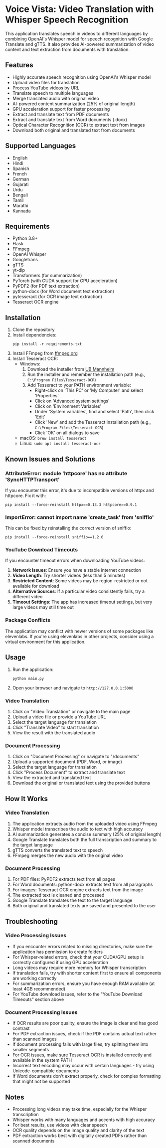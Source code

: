 # Voice Vista: Video Translation with Whisper Speech Recognition

This application translates speech in videos to different languages by combining OpenAI's Whisper model for speech recognition with Google Translate and gTTS. It also provides AI-powered summarization of video content and text extraction from documents with translation.

## Features

- Highly accurate speech recognition using OpenAI's Whisper model
- Upload video files for translation
- Process YouTube videos by URL
- Translate speech to multiple languages
- Merge translated audio with original video
- AI-powered content summarization (25% of original length)
- GPU acceleration support for faster processing
- Extract and translate text from PDF documents
- Extract and translate text from Word documents (.docx)
- Optical Character Recognition (OCR) to extract text from images
- Download both original and translated text from documents

## Supported Languages

- English
- Hindi
- Spanish
- French
- German
- Gujarati
- Urdu
- Bengali
- Tamil
- Marathi
- Kannada

## Requirements

- Python 3.8+
- Flask
- FFmpeg
- OpenAI Whisper
- Googletrans
- gTTS
- yt-dlp
- Transformers (for summarization)
- PyTorch (with CUDA support for GPU acceleration)
- PyPDF2 (for PDF text extraction)
- python-docx (for Word document text extraction)
- pytesseract (for OCR image text extraction)
- Tesseract OCR engine

## Installation

1. Clone the repository
2. Install dependencies:
   ```
   pip install -r requirements.txt
   ```
3. Install FFmpeg from [ffmpeg.org](https://ffmpeg.org/download.html)
4. Install Tesseract OCR:
   - Windows: 
     1. Download the installer from [UB Mannheim](https://github.com/UB-Mannheim/tesseract/wiki)
     2. Run the installer and remember the installation path (e.g., `C:\Program Files\Tesseract-OCR`)
     3. Add Tesseract to your PATH environment variable:
        - Right-click on 'This PC' or 'My Computer' and select 'Properties'
        - Click on 'Advanced system settings'
        - Click on 'Environment Variables'
        - Under 'System variables', find and select 'Path', then click 'Edit'
        - Click 'New' and add the Tesseract installation path (e.g., `C:\Program Files\Tesseract-OCR`)
        - Click 'OK' on all dialogs to save
   - macOS: `brew install tesseract`
   - Linux: `sudo apt install tesseract-ocr`

## Known Issues and Solutions

### AttributeError: module 'httpcore' has no attribute 'SyncHTTPTransport'

If you encounter this error, it's due to incompatible versions of httpx and httpcore. Fix it with:
```
pip install --force-reinstall httpx==0.13.3 httpcore==0.9.1
```

### ImportError: cannot import name 'create_task' from 'sniffio'

This can be fixed by reinstalling the correct version of sniffio:
```
pip install --force-reinstall sniffio==1.2.0
```

### YouTube Download Timeouts

If you encounter timeout errors when downloading YouTube videos:

1. **Network Issues**: Ensure you have a stable internet connection
2. **Video Length**: Try shorter videos (less than 5 minutes)
3. **Restricted Content**: Some videos may be region-restricted or not available for download
4. **Alternative Sources**: If a particular video consistently fails, try a different video
5. **Timeout Settings**: The app has increased timeout settings, but very large videos may still time out

### Package Conflicts

The application may conflict with newer versions of some packages like elevenlabs. If you're using elevenlabs in other projects, consider using a virtual environment for this application.

## Usage

1. Run the application:
   ```
   python main.py
   ```
2. Open your browser and navigate to `http://127.0.0.1:5000`

### Video Translation
1. Click on "Video Translation" or navigate to the main page
2. Upload a video file or provide a YouTube URL
3. Select the target language for translation
4. Click "Translate Video" to start translation
5. View the result with the translated audio

### Document Processing
1. Click on "Document Processing" or navigate to "/documents"
2. Upload a supported document (PDF, Word, or image)
3. Select the target language for translation
4. Click "Process Document" to extract and translate text
5. View the extracted and translated text
6. Download the original or translated text using the provided buttons

## How It Works

### Video Translation
1. The application extracts audio from the uploaded video using FFmpeg
2. Whisper model transcribes the audio to text with high accuracy
3. AI summarization generates a concise summary (25% of original length)
4. Google Translate translates both the full transcription and summary to the target language
5. gTTS converts the translated text to speech
6. FFmpeg merges the new audio with the original video

### Document Processing
1. For PDF files: PyPDF2 extracts text from all pages
2. For Word documents: python-docx extracts text from all paragraphs
3. For images: Tesseract OCR engine extracts text from the image
4. The extracted text is cleaned and processed
5. Google Translate translates the text to the target language
6. Both original and translated texts are saved and presented to the user

## Troubleshooting

### Video Processing Issues
- If you encounter errors related to missing directories, make sure the application has permission to create folders
- For Whisper-related errors, check that your CUDA/GPU setup is correctly configured if using GPU acceleration
- Long videos may require more memory for Whisper transcription
- If translation fails, try with shorter content first to ensure all components are working correctly
- For summarization errors, ensure you have enough RAM available (at least 4GB recommended)
- For YouTube download issues, refer to the "YouTube Download Timeouts" section above

### Document Processing Issues
- If OCR results are poor quality, ensure the image is clear and has good contrast
- For PDF extraction issues, check if the PDF contains actual text rather than scanned images
- If document processing fails with large files, try splitting them into smaller segments
- For OCR issues, make sure Tesseract OCR is installed correctly and available in the system PATH
- Incorrect text encoding may occur with certain languages - try using Unicode-compatible documents
- If Word documents don't extract properly, check for complex formatting that might not be supported

## Notes

- Processing long videos may take time, especially for the Whisper transcription
- Whisper works with many languages and accents with high accuracy
- For best results, use videos with clear speech 
- OCR quality depends on the image quality and clarity of the text
- PDF extraction works best with digitally created PDFs rather than scanned documents 